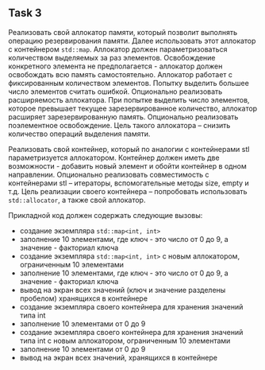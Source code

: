 ## Task 3

Реализовать свой аллокатор памяти, который позволит выполнять операцию резервирования памяти. Далее использовать этот аллокатор с контейнером `std::map`. Аллокатор должен параметризоваться количеством выделяемых за раз элементов. Освобождение конкретного элемента не предполагается - аллокатор должен освобождать всю память самостоятельно. Аллокатор работает с фиксированным количеством элементов. Попытку выделить большее число элементов считать ошибкой. Опционально реализовать расширяемость аллокатора. При попытке выделить число элементов, которое превышает текущее зарезервированное количество, аллокатор расширяет зарезервированную память. Опционально реализовать поэлементное освобождение. Цель такого аллокатора – снизить количество операций выделения памяти.

Реализовать свой контейнер, который по аналогии с контейнерами stl параметризуется аллокатором. Контейнер должен иметь две возможности - добавить новый элемент и обойти контейнер в одном направлении. Опционально реализовать совместимость с контейнерами stl – итераторы, вспомогательные методы size, empty и т.д. Цель реализации своего контейнера – попробовать использовать `std::allocator`, а также свой аллокатор.

Прикладной код должен содержать следующие вызовы:
- создание экземпляра `std::map<int, int>`
- заполнение 10 элементами, где ключ - это число от 0 до 9, а значение - факториал ключа
- создание экземпляра `std::map<int, int>` с новым аллокатором, ограниченным 10
элементами
- заполнение 10 элементами, где ключ - это число от 0 до 9, а значение - факториал ключа
- вывод на экран всех значений (ключ и значение разделены пробелом) хранящихся в контейнере
- создание экземпляра своего контейнера для хранения значений типа int
- заполнение 10 элементами от 0 до 9
- создание экземпляра своего контейнера для хранения значений типа int с новым аллокатором,
ограниченным 10 элементами
- заполнение 10 элементами от 0 до 9
- вывод на экран всех значений, хранящихся в контейнере
